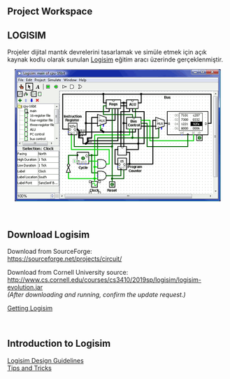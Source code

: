 ## Project Workspace

## LOGISIM

Projeler dijital mantık devrelerini tasarlamak ve simüle etmek için açık kaynak kodlu olarak sunulan [Logisim](http://www.cburch.com/logisim/) eğitim aracı üzerinde gerçeklenmiştir.

<p align="center">
    <img src="https://github.com/abdullahdangac/Digital-System-Design/blob/main/Logisim/screen_shot_of_logisim_2-7-0.png" title="Screen shot of Logisim 2.7.0">
</p>

<br />

## Download Logisim

Download from SourceForge:  
https://sourceforge.net/projects/circuit/  

Download from Cornell University source:  
http://www.cs.cornell.edu/courses/cs3410/2019sp/logisim/logisim-evolution.jar  
_(After downloading and running, confirm the update request.)_

[Getting Logisim](http://www.cburch.com/logisim/download.html)

<br />

## Introduction to Logisim

[Logisim Design Guidelines](https://www.cs.cornell.edu/courses/cs3410/2018fa/logisim/logisim_design.html)  
[Tips and Tricks](https://www.cs.cornell.edu/courses/cs3410/2019sp/logisim/tips_and_tricks.html)  